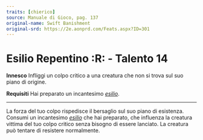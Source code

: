 ```yaml
---
traits: [chierico]
source: Manuale di Gioco, pag. 137
original-name: Swift Banishment
original-srd: https://2e.aonprd.com/Feats.aspx?ID=301
---
```


# Esilio Repentino :R: - Talento 14

**Innesco** Infliggi un colpo critico a una creatura che non si trova sul suo
piano di origine.

**Requisiti** Hai preparato un incantesimo _[esilio](/incantesimi/esilio)_.

---

La forza del tuo colpo rispedisce il bersaglio sul suo piano di esistenza.
Consumi un incantesimo _[esilio](/incantesimi/esilio)_ che hai preparato, che
influenza la creatura vittima del tuo colpo critico senza bisogno di essere
lanciato. La creatura può tentare di resistere normalmente.
